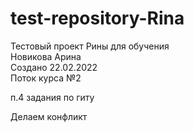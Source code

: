 # test-repository-Rina

Тестовый проект Рины для обучения  
 Новикова Арина  
 Создано 22.02.2022  
 Поток курса №2  

п.4 задания по гиту

Делаем конфликт